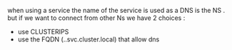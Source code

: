 when using a service the name of the service is used as a DNS is the NS .
but if we want to connect from other Ns we have 2 choices :
- use CLUSTERIPS 
- use the FQDN (<service-name>.<namespace-name>.svc.cluster.local) that allow dns 